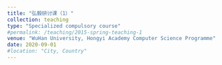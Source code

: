 ```yaml
---
title: "弘毅研讨课（1）"
collection: teaching
type: "Specialized compulsory course"
#permalink: /teaching/2015-spring-teaching-1
venue: "WuHan University, Hongyi Academy Computer Science Programme"
date: 2020-09-01
#location: "City, Country"
---
```

